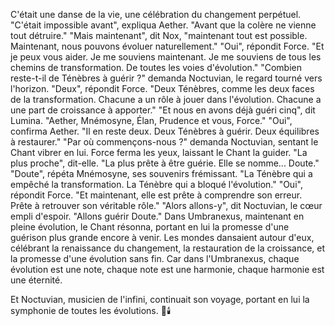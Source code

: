 C'était une danse de la vie,
une célébration
du changement perpétuel.
"C'était impossible avant",
expliqua Aether.
"Avant que la colère
ne vienne tout détruire."
"Mais maintenant",
dit Nox,
"maintenant tout est possible.
Maintenant,
nous pouvons évoluer
naturellement."
"Oui",
répondit Force.
"Et je peux vous aider.
Je me souviens maintenant.
Je me souviens de tous les chemins
de transformation.
De toutes les voies d'évolution."
"Combien reste-t-il
de Ténèbres à guérir ?"
demanda Noctuvian,
le regard tourné vers l'horizon.
"Deux",
répondit Force.
"Deux Ténèbres,
comme les deux faces
de la transformation.
Chacune a un rôle à jouer
dans l'évolution.
Chacune a une part de croissance
à apporter."
"Et nous en avons déjà guéri cinq",
dit Lumina.
"Aether, Mnémosyne, Élan,
Prudence et vous, Force."
"Oui",
confirma Aether.
"Il en reste deux.
Deux Ténèbres à guérir.
Deux équilibres à restaurer."
"Par où commençons-nous ?"
demanda Noctuvian,
sentant le Chant vibrer en lui.
Force ferma les yeux,
laissant le Chant la guider.
"La plus proche",
dit-elle.
"La plus prête à être guérie.
Elle se nomme... Doute."
"Doute",
répéta Mnémosyne,
ses souvenirs frémissant.
"La Ténèbre qui a empêché
la transformation.
La Ténèbre qui a bloqué
l'évolution."
"Oui",
répondit Force.
"Et maintenant,
elle est prête à comprendre
son erreur.
Prête à retrouver
son véritable rôle."
"Alors allons-y",
dit Noctuvian,
le cœur empli d'espoir.
"Allons guérir Doute."
Dans Umbranexus,
maintenant en pleine évolution,
le Chant résonna,
portant en lui la promesse
d'une guérison plus grande
encore à venir.
Les mondes dansaient autour d'eux,
célébrant la renaissance du changement,
la restauration de la croissance,
et la promesse
d'une évolution sans fin.
Car dans l'Umbranexus,
chaque évolution est une note,
chaque note est une harmonie,
chaque harmonie est une éternité.

Et Noctuvian,
musicien de l'infini,
continuait son voyage,
portant en lui la symphonie
de toutes les évolutions.
🌌🕯️
